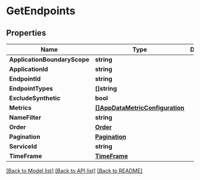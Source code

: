 # GetEndpoints

## Properties

Name | Type | Description | Notes
------------ | ------------- | ------------- | -------------
**ApplicationBoundaryScope** | **string** |  | [optional] 
**ApplicationId** | **string** |  | [optional] 
**EndpointId** | **string** |  | [optional] 
**EndpointTypes** | **[]string** |  | [optional] 
**ExcludeSynthetic** | **bool** |  | [optional] 
**Metrics** | [**[]AppDataMetricConfiguration**](AppDataMetricConfiguration.md) |  | 
**NameFilter** | **string** |  | [optional] 
**Order** | [**Order**](Order.md) |  | [optional] 
**Pagination** | [**Pagination**](Pagination.md) |  | [optional] 
**ServiceId** | **string** |  | [optional] 
**TimeFrame** | [**TimeFrame**](TimeFrame.md) |  | [optional] 

[[Back to Model list]](../README.md#documentation-for-models) [[Back to API list]](../README.md#documentation-for-api-endpoints) [[Back to README]](../README.md)


